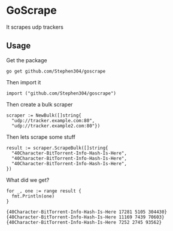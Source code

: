 # GoScrape
It scrapes udp trackers

## Usage
Get the package

    go get github.com/Stephen304/goscrape

Then import it

    import ("github.com/Stephen304/goscrape")

Then create a bulk scraper

    scraper := NewBulk([]string{
      "udp://tracker.example.com:80",
      "udp://tracker.example2.com:80"})

Then lets scrape some stuff

    result := scraper.ScrapeBulk([]string{
      "40Character-BitTorrent-Info-Hash-Is-Here",
      "40Character-BitTorrent-Info-Hash-Is-Here",
      "40Character-BitTorrent-Info-Hash-Is-Here",
    })

What did we get?

    for _, one := range result {
      fmt.Println(one)
    }

    {40Character-BitTorrent-Info-Hash-Is-Here 17281 5105 304430}
    {40Character-BitTorrent-Info-Hash-Is-Here 11169 7439 70603}
    {40Character-BitTorrent-Info-Hash-Is-Here 7252 2745 93562}

